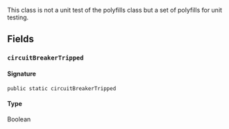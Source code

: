 This class is not a unit test of the polyfills class but a
set of polyfills for unit testing.

## Fields

### `circuitBreakerTripped`

#### Signature

```apex
public static circuitBreakerTripped
```

#### Type

Boolean
